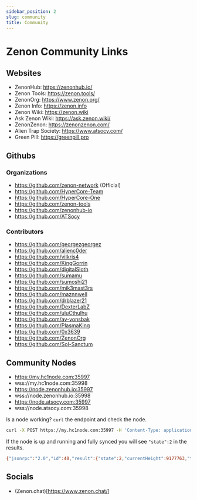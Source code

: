 ```yaml
---
sidebar_position: 2
slug: community
title: Community
---
```


# Zenon Community Links

## Websites

- ZenonHub: https://zenonhub.io/ 
- Zenon Tools: https://zenon.tools/
- ZenonOrg: https://www.zenon.org/
- Zenon Info: https://zenon.info
- Zenon Wiki: https://zenon.wiki
- Ask Zenon Wiki: https://ask.zenon.wiki/
- ZenonZenon: https://zenonzenon.com/
- Alien Trap Society: https://www.atsocy.com/
- Green Pill: https://greenpill.pro

## Githubs

### Organizations
- https://github.com/zenon-network (Official)
- https://github.com/HyperCore-Team
- https://github.com/HyperCore-One
- https://github.com/zenon-tools
- https://github.com/zenonhub-io
- https://github.com/ATSocy

### Contributors
- https://github.com/georgezgeorgez
- https://github.com/alienc0der
- https://github.com/vilkris4
- https://github.com/KingGorrin
- https://github.com/digitalSloth
- https://github.com/sumamu
- https://github.com/sumoshi21
- https://github.com/mik3mast3rs
- https://github.com/maznnwell
- https://github.com/drblazer21
- https://github.com/DexterLabZ
- https://github.com/uluCthulhu
- https://github.com/av-vonsbak
- https://github.com/PlasmaKing
- https://github.com/0x3639
- https://github.com/ZenonOrg
- https://github.com/Sol-Sanctum

## Community Nodes

- https://my.hc1node.com:35997
- wss://my.hc1node.com:35998
- https://node.zenonhub.io:35997
- wss://node.zenonhub.io:35998
- https://node.atsocy.com:35997
- wss://node.atsocy.com:35998

Is a node working?  `curl` the endpoint and check the node.

```bash
curl -X POST https://my.hc1node.com:35997 -H 'Content-Type: application/json' -d '{"jsonrpc": "2.0", "id": 40, "method": "stats.syncInfo", "params": []}'
```

If the node is up and running and fully synced you will see `"state":2` in the results.  

```bash
{"jsonrpc":"2.0","id":40,"result":{"state":2,"currentHeight":9177763,"targetHeight":9177763}}
```

## Socials

- (Zenon.chat)[https://www.zenon.chat/]
